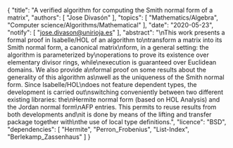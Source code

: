 {
    "title": "A verified algorithm for computing the Smith normal form of a matrix",
    "authors": [
        "Jose Divasón"
    ],
    "topics": [
        "Mathematics/Algebra",
        "Computer science/Algorithms/Mathematical"
    ],
    "date": "2020-05-23",
    "notify": [
        "jose.divason@unirioja.es"
    ],
    "abstract": "\nThis work presents a formal proof in Isabelle/HOL of an algorithm to\ntransform a matrix into its Smith normal form, a canonical matrix\nform, in a general setting: the algorithm is parameterized by\noperations to prove its existence over elementary divisor rings, while\nexecution is guaranteed over Euclidean domains. We also provide a\nformal proof on some results about the generality of this algorithm as\nwell as the uniqueness of the Smith normal form.  Since Isabelle/HOL\ndoes not feature dependent types, the development is carried out\nswitching conveniently between two different existing libraries: the\nHermite normal form (based on HOL Analysis) and the Jordan normal form\nAFP entries. This permits to reuse results from both developments and\nit is done by means of the lifting and transfer package together with\nthe use of local type definitions.",
    "licence": "BSD",
    "dependencies": [
        "Hermite",
        "Perron_Frobenius",
        "List-Index",
        "Berlekamp_Zassenhaus"
    ]
}